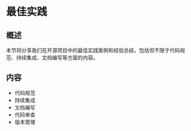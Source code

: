 # 最佳实践

## 概述

本节将分享我们在开源项目中的最佳实践案例和经验总结，包括但不限于代码规范、持续集成、文档编写等方面的内容。

## 内容

- 代码规范
- 持续集成
- 文档编写
- 代码审查
- 版本管理